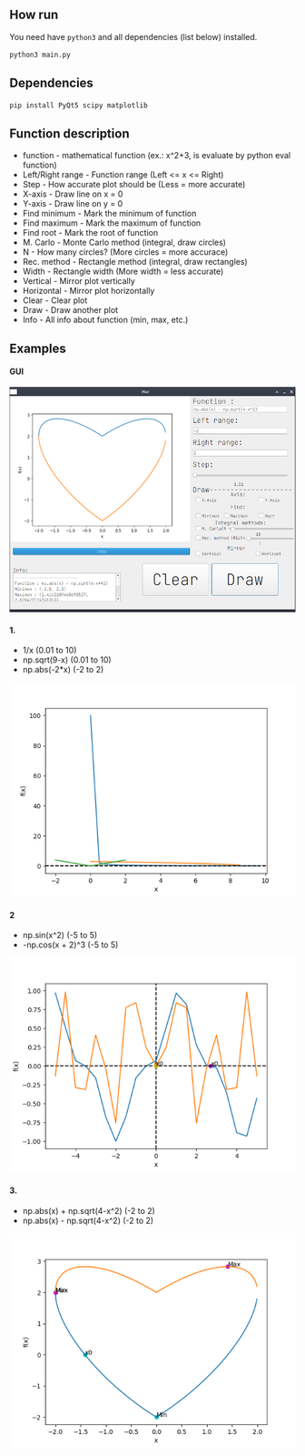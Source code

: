How run
---
You need have `python3` and all dependencies (list below) installed.
```python
python3 main.py
```

Dependencies
---
```sh
pip install PyQt5 scipy matplotlib
```

Function description
---
- function - mathematical function (ex.: x^2+3, is evaluate by python eval function)
- Left/Right range - Function range (Left <= x <= Right)
- Step - How accurate plot should be (Less = more accurate)
- X-axis - Draw line on x = 0
- Y-axis - Draw line on y = 0
- Find minimum - Mark the minimum of function
- Find maximum - Mark the maximum of function
- Find root - Mark the root of function
- M. Carlo - Monte Carlo method (integral, draw circles)
- N - How many circles? (More circles = more accurace)
- Rec. method - Rectangle method (integral, draw rectangles)
- Width - Rectangle width (More width = less accurate)
- Vertical - Mirror plot vertically
- Horizontal - Mirror plot horizontally
- Clear - Clear plot
- Draw - Draw another plot
- Info - All info about function (min, max, etc.)

Examples
---
#### GUI

![alt text](https://github.com/wojciechmadry/PyFunctionPlotter/blob/main/examples/gui.png)

#### 1.
- 1/x (0.01 to 10)
- np.sqrt(9-x) (0.01 to 10)
- np.abs(-2*x) (-2 to 2)

![alt text](https://github.com/wojciechmadry/PyFunctionPlotter/blob/main/examples/example1.png)

#### 2
- np.sin(x^2) (-5 to 5)
- -np.cos(x + 2)^3 (-5 to 5)

![alt text](https://github.com/wojciechmadry/PyFunctionPlotter/blob/main/examples/example2.png)

#### 3.
- np.abs(x) + np.sqrt(4-x^2) (-2 to 2)
- np.abs(x) - np.sqrt(4-x^2) (-2 to 2)

![alt text](https://github.com/wojciechmadry/PyFunctionPlotter/blob/main/examples/example3.png)

